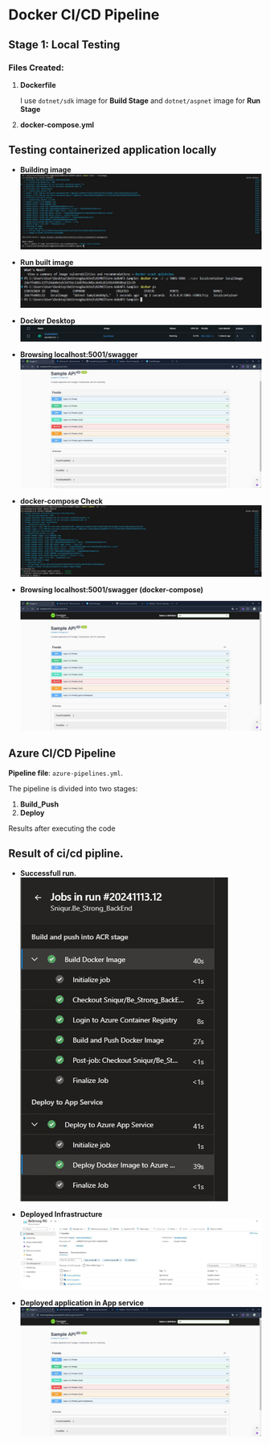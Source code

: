 # Docker CI/CD Pipeline

## Stage 1: Local Testing

### Files Created:
1. **Dockerfile**

    I use `dotnet/sdk` image for  **Build Stage** 
    and `dotnet/aspnet` image for **Run Stage**

2. **docker-compose.yml**


## Testing containerized application locally

- **Building image**  
  ![Image 1](./images/BuildImageLocal.png)

- **Run built image**  
  ![Image 2](./images/RunBuildLocal.png)

- **Docker Desktop**  
  ![Image 3](./images/DockDeskApprove.png)

- **Browsing localhost:5001/swagger**  
  ![Image 4](./images/DepCheckLocal.png)


- **docker-compose Check**
   ![Image 4](./images/DockCompBuild.png)


- **Browsing localhost:5001/swagger (docker-compose)**  

   ![Image 5](./images/DepCheckLocalCompose.png)


## Azure CI/CD Pipeline

**Pipeline file**:  `azure-pipelines.yml`. 

The pipeline is divided into two stages:

1. **Build_Push**
2. **Deploy**

Results after executing the code

## Result of ci/cd pipline.

- **Successfull run.**
   ![Image 5](./images/Pipeline.png)

- **Deployed Infrastructure**
   ![Image 6](./images/TFInfra.png)

- **Deployed application in App service**
  ![Image 7](./images/DeployedPage.png)
  